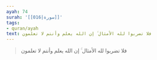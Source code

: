 ```yaml
---
ayah: 74
surah: '[[016|سورة]]'
tags:
- quran/ayah
text: فلا تضربوا لله الأمثال ۚ إن الله يعلم وأنتم لا تعلمون
---
```

> فلا تضربوا لله الأمثال ۚ إن الله يعلم وأنتم لا تعلمون

